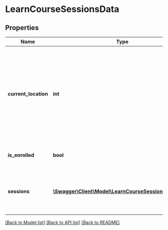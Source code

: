 # LearnCourseSessionsData

## Properties
Name | Type | Description | Notes
------------ | ------------- | ------------- | -------------
**current_location** | **int** | The location to be displayed when viewing the session. If there are different locations for the different dates, then this returns -1 | 
**is_enrolled** | **bool** | If the user is enrolled in this session | 
**sessions** | [**\Swagger\Client\Model\LearnCourseSessionsSessions[]**](LearnCourseSessionsSessions.md) | Array of course sessions. Indexed by the unique ID of the session | 

[[Back to Model list]](../README.md#documentation-for-models) [[Back to API list]](../README.md#documentation-for-api-endpoints) [[Back to README]](../README.md)



